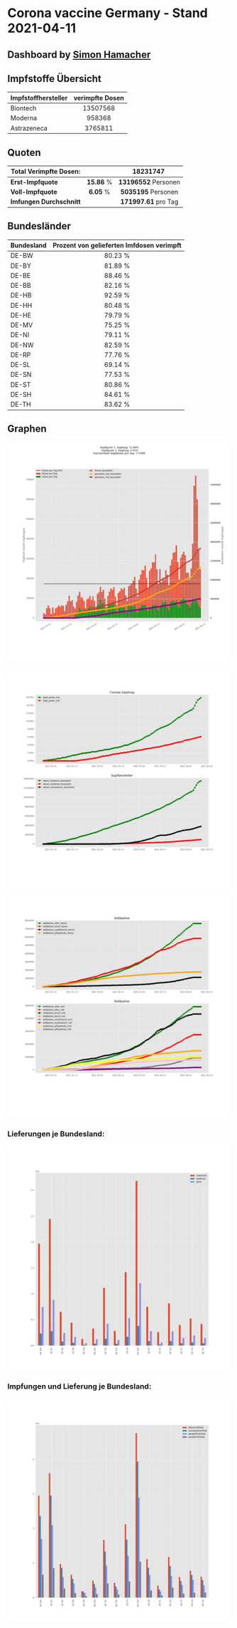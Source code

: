 # Corona vaccine Germany - Stand 2021-04-11
## Dashboard by [Simon Hamacher](https://www.shamacher.eu)
## Impfstoffe Übersicht
**Impfstoffhersteller** | **verimpfte Dosen**
-------- | :--------:
Biontech | 13507568
Moderna | 958368
Astrazeneca | 3765811


## Quoten
**Total Verimpfte Dosen:** | |18231747&nbsp;
-------- | :--------:| :--------:
**Erst-Impfquote** | **15.86** %| **13196552** Personen
**Voll-Impfquote** | **6.05** %| **5035195** Personen
**Imfungen Durchschnitt** | |**171997.61** pro Tag 
## Bundesländer
**Bundesland** | **Prozent von gelieferten Imfdosen verimpft**
-------- | :--------:
DE-BW | 80.23 %
DE-BY | 81.89 %
DE-BE | 88.46 %
DE-BB | 82.16 %
DE-HB | 92.59 %
DE-HH | 80.48 %
DE-HE | 79.79 %
DE-MV | 75.25 %
DE-NI | 79.11 %
DE-NW | 82.59 %
DE-RP | 77.76 %
DE-SL | 69.14 %
DE-SN | 77.53 %
DE-ST | 80.86 %
DE-SH | 84.61 %
DE-TH | 83.62 %
## Graphen
<img src="Impfungen-Corona-01.jpg" alt="Impf Übersicht" title="Impf Übersicht" />
<img src="Impfungen-Corona-02.jpg" alt="Impfquote" title="optionaler Titel" />
<img src="Impfungen-Corona-03.jpg" alt="Indikation" title="Indikation" />

### Lieferungen je Bundesland:
<img src="Impfungen-Corona-04.jpg" alt="Impfungen in den Bundesländern" title="Impfungen in den Bundesländern" />

### Impfungen und Lieferung je Bundesland:
<img src="Impfungen-Corona-05.jpg" alt="Impfungen in den Bundesländern" title="Impfungen in den Bundesländern" />

